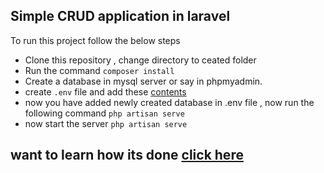 
## Simple CRUD application in laravel

To run this project follow the below steps


- Clone this repository , change directory to ceated folder 
- Run the command ```composer install```
- Create a database in mysql server or say in phpmyadmin.
- create ```.env``` file and add these [contents](https://codekilla.com/simple-crud-application-in-laravel/#database-setup) 
- now you have added newly created database in .env file , now run the following command
```php artisan serve```
- now start the server
```php artisan serve```

## want to learn how its done [click here](https://codekilla.com/simple-crud-application-in-laravel/)

